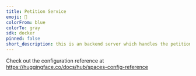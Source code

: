 ```yaml
---
title: Petition Service
emoji: 👀
colorFrom: blue
colorTo: gray
sdk: docker
pinned: false
short_description: this is an backend server which handles the petitions
---
```


Check out the configuration reference at https://huggingface.co/docs/hub/spaces-config-reference
